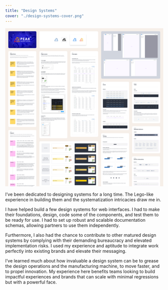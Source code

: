 ```yaml
---
title: "Design Systems"
cover: "./design-systems-cover.png"
---
```

![Compilation of screenshots of the design system’s documentation pages with examples of components and styles.](./design-systems.png)

I’ve been dedicated to designing systems for a long time. The Lego-like experience in building them and the systematization intricacies draw me in.

I have helped build a few design systems for web interfaces. I had to make their foundations, design, code some of the components, and test them to be ready for use. I had to set up robust and scalable documentation schemas, allowing partners to use them independently.

Furthermore, I also had the chance to contribute to other matured design systems by complying with their demanding bureaucracy and elevated implementation risks. I used my experience and aptitude to integrate work perfectly into existing brands and elevate their messaging.

I’ve learned much about how invaluable a design system can be to grease the design operations and the manufacturing machine, to move faster, and to propel innovation. My experience here benefits teams looking to build impactful experiences and brands that can scale with minimal regressions but with a powerful face.
